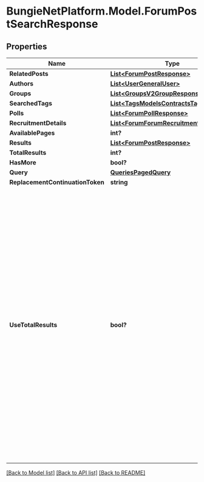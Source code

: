 # BungieNetPlatform.Model.ForumPostSearchResponse
## Properties

Name | Type | Description | Notes
------------ | ------------- | ------------- | -------------
**RelatedPosts** | [**List&lt;ForumPostResponse&gt;**](ForumPostResponse.md) |  | [optional] 
**Authors** | [**List&lt;UserGeneralUser&gt;**](UserGeneralUser.md) |  | [optional] 
**Groups** | [**List&lt;GroupsV2GroupResponse&gt;**](GroupsV2GroupResponse.md) |  | [optional] 
**SearchedTags** | [**List&lt;TagsModelsContractsTagResponse&gt;**](TagsModelsContractsTagResponse.md) |  | [optional] 
**Polls** | [**List&lt;ForumPollResponse&gt;**](ForumPollResponse.md) |  | [optional] 
**RecruitmentDetails** | [**List&lt;ForumForumRecruitmentDetail&gt;**](ForumForumRecruitmentDetail.md) |  | [optional] 
**AvailablePages** | **int?** |  | [optional] 
**Results** | [**List&lt;ForumPostResponse&gt;**](ForumPostResponse.md) |  | [optional] 
**TotalResults** | **int?** |  | [optional] 
**HasMore** | **bool?** |  | [optional] 
**Query** | [**QueriesPagedQuery**](QueriesPagedQuery.md) |  | [optional] 
**ReplacementContinuationToken** | **string** |  | [optional] 
**UseTotalResults** | **bool?** | If useTotalResults is true, then totalResults represents an accurate count.  If False, it does not, and may be estimated/only the size of the current page.  Either way, you should probably always only trust hasMore.  This is a long-held historical throwback to when we used to do paging with known total results. Those queries toasted our database, and we were left to hastily alter our endpoints and create backward- compatible shims, of which useTotalResults is one. | [optional] 

[[Back to Model list]](../README.md#documentation-for-models) [[Back to API list]](../README.md#documentation-for-api-endpoints) [[Back to README]](../README.md)

